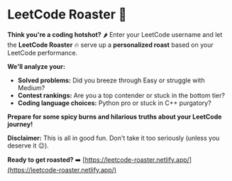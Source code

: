 # LeetCode Roaster 🍠

**Think you're a coding hotshot?** 🌶️  Enter your LeetCode username and let the **LeetCode Roaster** 🔥 serve up a **personalized roast** based on your LeetCode performance. 

**We'll analyze your:**

* **Solved problems:**  Did you breeze through Easy or struggle with Medium?
* **Contest rankings:**  Are you a top contender or stuck in the bottom tier?
* **Coding language choices:**  Python pro or stuck in C++ purgatory?

**Prepare for some spicy burns and hilarious truths about your LeetCode journey!** 

**Disclaimer:** This is all in good fun. Don't take it too seriously (unless you deserve it 😉).

**Ready to get roasted?**  ➡️ [https://leetcode-roaster.netlify.app/](https://leetcode-roaster.netlify.app/) 


